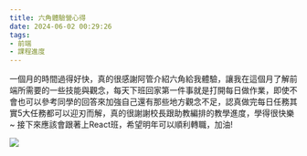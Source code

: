 ```yaml
---
title: 六角體驗營心得
date: 2024-06-02 00:29:26
tags:
- 前端
- 課程進度
---
```

一個月的時間過得好快，真的很感謝阿管介紹六角給我體驗，讓我在這個月了解前端所需要的一些技能與觀念，每天下班回家第一件事就是打開每日做作業，即使不會也可以參考同學的回答來加強自己還有那些地方觀念不足，認真做完每日任務其實5大任務都可以迎刃而解，真的很謝謝校長跟助教編排的教學進度，學得很快樂~
接下來應該會跟著上React班，希望明年可以順利轉職，加油!

<img src="https://i.imgur.com/Q161TVh.png"/>
